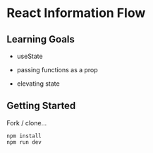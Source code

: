 # React Information Flow

## Learning Goals

- useState

- passing functions as a prop

- elevating state

## Getting Started

Fork / clone...

```
npm install
npm run dev
```